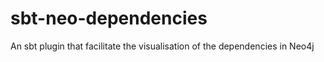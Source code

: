 sbt-neo-dependencies
====================

An sbt plugin that facilitate the visualisation of the dependencies in Neo4j
